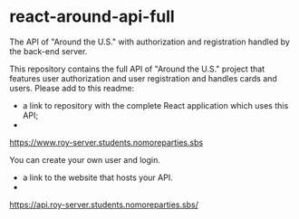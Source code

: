 # react-around-api-full
The API of "Around the U.S." with authorization and registration handled by the back-end server.

This repository contains the full API of "Around the U.S." project that features user authorization and user registration and handles cards and users. Please add to this readme:
* a link to repository with the complete React application which uses this API;
* 
https://www.roy-server.students.nomoreparties.sbs

You can create your own user and login.

* a link to the website that hosts your API.
* 
https://api.roy-server.students.nomoreparties.sbs/
